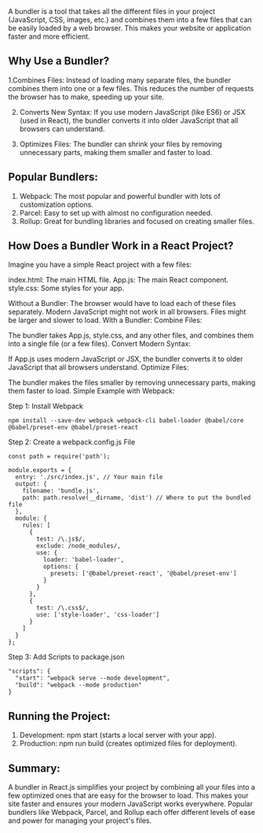 A bundler is a tool that takes all the different files in your project (JavaScript, CSS, images, etc.) and combines them into a few files that can be easily loaded by a web browser. This makes your website or application faster and more efficient.

## Why Use a Bundler?
1.Combines Files: Instead of loading many separate files, the bundler combines them into one or a few files. This reduces the number of requests the browser has to make, speeding up your site.

2. Converts New Syntax: If you use modern JavaScript (like ES6) or JSX (used in React), the bundler converts it into older JavaScript that all browsers can understand.

3. Optimizes Files: The bundler can shrink your files by removing unnecessary parts, making them smaller and faster to load.

## Popular Bundlers:

1. Webpack: The most popular and powerful bundler with lots of customization options.
2. Parcel: Easy to set up with almost no configuration needed.
3. Rollup: Great for bundling libraries and focused on creating smaller files.

## How Does a Bundler Work in a React Project?
Imagine you have a simple React project with a few files:

index.html: The main HTML file.
App.js: The main React component.
style.css: Some styles for your app.

Without a Bundler:
The browser would have to load each of these files separately.
Modern JavaScript might not work in all browsers.
Files might be larger and slower to load.
With a Bundler:
Combine Files:

The bundler takes App.js, style.css, and any other files, and combines them into a single file (or a few files).
Convert Modern Syntax:

If App.js uses modern JavaScript or JSX, the bundler converts it to older JavaScript that all browsers understand.
Optimize Files:

The bundler makes the files smaller by removing unnecessary parts, making them faster to load.
Simple Example with Webpack:

Step 1: Install Webpack
```
npm install --save-dev webpack webpack-cli babel-loader @babel/core @babel/preset-env @babel/preset-react
```

Step 2: Create a webpack.config.js File
```
const path = require('path');

module.exports = {
  entry: './src/index.js', // Your main file
  output: {
    filename: 'bundle.js',
    path: path.resolve(__dirname, 'dist') // Where to put the bundled file
  },
  module: {
    rules: [
      {
        test: /\.js$/,
        exclude: /node_modules/,
        use: {
          loader: 'babel-loader',
          options: {
            presets: ['@babel/preset-react', '@babel/preset-env']
          }
        }
      },
      {
        test: /\.css$/,
        use: ['style-loader', 'css-loader']
      }
    ]
  }
};
```
Step 3: Add Scripts to package.json
```
"scripts": {
  "start": "webpack serve --mode development",
  "build": "webpack --mode production"
}
```
## Running the Project:
1. Development: npm start (starts a local server with your app).
2. Production: npm run build (creates optimized files for deployment).

## Summary:
A bundler in React.js simplifies your project by combining all your files into a few optimized ones that are easy for the browser to load. This makes your site faster and ensures your modern JavaScript works everywhere. Popular bundlers like Webpack, Parcel, and Rollup each offer different levels of ease and power for managing your project's files.